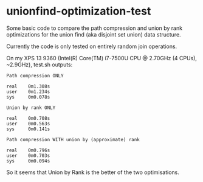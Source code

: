 # unionfind-optimization-test

Some basic code to compare the path compression and union by rank optimizations for the union find (aka disjoint set union) data structure.

Currently the code is only tested on entirely random join operations.

On my XPS 13 9360 (Intel(R) Core(TM) i7-7500U CPU @ 2.70GHz (4 CPUs), ~2.9GHz), test.sh outputs:
```
Path compression ONLY

real    0m1.308s
user    0m1.234s
sys     0m0.078s

Union by rank ONLY

real    0m0.708s
user    0m0.563s
sys     0m0.141s

Path compression WITH union by (approximate) rank

real    0m0.796s
user    0m0.703s
sys     0m0.094s
```

So it seems that Union by Rank is the better of the two optimisations.
